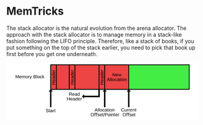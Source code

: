 # MemTricks

The stack allocator is the natural evolution from the arena allocator. The approach with the stack allocator is to manage memory in a stack-like fashion following the LIFO principle. Therefore, like a stack of books, if you put something on the top of the stack earlier, you need to pick that book up first before you get one underneath.

![screenshot](https://github.com/nik0rai/MemTricks/blob/main/img/stack_allocator_free.svg)

